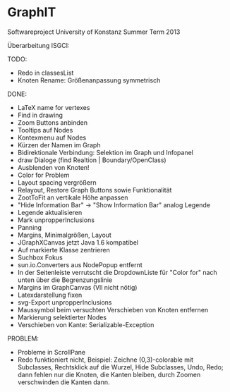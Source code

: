 GraphIT
=======

Softwareproject University of Konstanz Summer Term 2013

Überarbeitung ISGCI:

TODO:
   - Redo in classesList
   - Knoten Rename: Größenanpassung symmetrisch

   
DONE:
   - LaTeX name for vertexes
   - Find in drawing
   - Zoom Buttons anbinden
   - Tooltips auf Nodes
   - Kontexmenu auf Nodes
   - Kürzen der Namen im Graph
   - Bidirektionale Verbindung: Selektion im Graph und Infopanel
   - draw Dialoge (find Realtion | Boundary/OpenClass)
   - Ausblenden von Knoten!
   - Color for Problem
   - Layout spacing vergrößern
   - Relayout, Restore Graph Buttons sowie Funktionalität
   - ZootToFit an vertikale Höhe anpassen
   - "Hide Information Bar" -> "Show Information Bar" analog Legende
   - Legende aktualisieren
   - Mark unpropperInclusions
   - Panning
   - Margins, Minimalgrößen, Layout
   - JGraphXCanvas jetzt Java 1.6 kompatibel
   - Auf markierte Klasse zentrieren
   - Suchbox Fokus
   - sun.io.Converters aus NodePopup entfernt
   - In der Seitenleiste verrutscht die DropdownListe für "Color for" nach unten über die Begrenzungslinie
   - Margins im GraphCanvas (Vll nicht nötig)
   - Latexdarstellung fixen
   - svg-Export unpropperInclusions
   - Maussymbol beim versuchten Verschieben von Knoten entfernen
   - Markierung selektierter Nodes
   - Verschieben von Kante: Serializable-Exception
   
PROBLEM:
   - Probleme in ScrollPane
   - Redo funktioniert nicht, Beispiel: Zeichne (0,3)-colorable mit Subclasses, Rechtsklick auf die Wurzel, Hide Subclasses, Undo, Redo; dann fehlen nur die Knoten, die Kanten bleiben, durch Zoomen verschwinden die Kanten dann.
